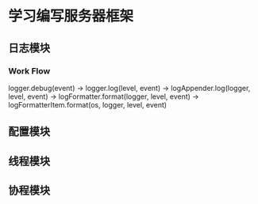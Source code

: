 # 学习编写服务器框架
## 日志模块 
### Work Flow
logger.debug(event) -> logger.log(level, event) -> logAppender.log(logger, level, event) -> logFormatter.format(logger, level, event) -> logFormatterItem.format(os, logger, level, event)
## 配置模块
## 线程模块
## 协程模块

